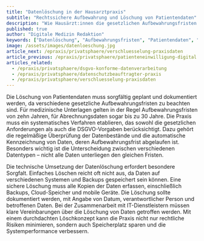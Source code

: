 ```yaml
---
title: "Datenlöschung in der Hausarztpraxis"
subtitle: "Rechtssichere Aufbewahrung und Löschung von Patientendaten"
description: "Wie Hausärzt:innen die gesetzlichen Aufbewahrungsfristen einhalten und Daten rechtssicher löschen können."
published: true
author: "Digitale Medizin Redaktion"
keywords: ["Datenlöschung", "Aufbewahrungsfristen", "Patientendaten", "Datenschutz", "Praxisorganisation"]
image: /assets/images/datenloeschung.jpg
article_next: /epraxis/privatsphaere/verschluesselung-praxisdaten
article_previous: /epraxis/privatsphaere/patienteneinwilligung-digital
articles_related:
  - /epraxis/privatsphaere/dsgvo-konforme-datenverarbeitung
  - /epraxis/privatsphaere/datenschutzbeauftragter-praxis
  - /epraxis/privatsphaere/verschluesselung-praxisdaten
---
```


Die Löschung von Patientendaten muss sorgfältig geplant und dokumentiert werden, da verschiedene gesetzliche Aufbewahrungsfristen zu beachten sind. Für medizinische Unterlagen gelten in der Regel Aufbewahrungsfristen von zehn Jahren, für Abrechnungsdaten sogar bis zu 30 Jahre. Die Praxis muss ein systematisches Verfahren etablieren, das sowohl die gesetzlichen Anforderungen als auch die DSGVO-Vorgaben berücksichtigt. Dazu gehört die regelmäßige Überprüfung der Datenbestände und die automatische Kennzeichnung von Daten, deren Aufbewahrungsfrist abgelaufen ist. Besonders wichtig ist die Unterscheidung zwischen verschiedenen Datentypen – nicht alle Daten unterliegen den gleichen Fristen.

Die technische Umsetzung der Datenlöschung erfordert besondere Sorgfalt. Einfaches Löschen reicht oft nicht aus, da Daten auf verschiedenen Systemen und Backups gespeichert sein können. Eine sichere Löschung muss alle Kopien der Daten erfassen, einschließlich Backups, Cloud-Speicher und mobile Geräte. Die Löschung sollte dokumentiert werden, mit Angabe von Datum, verantwortlicher Person und betroffenen Daten. Bei der Zusammenarbeit mit IT-Dienstleistern müssen klare Vereinbarungen über die Löschung von Daten getroffen werden. Mit einem durchdachten Löschkonzept kann die Praxis nicht nur rechtliche Risiken minimieren, sondern auch Speicherplatz sparen und die Systemperformance verbessern. 
